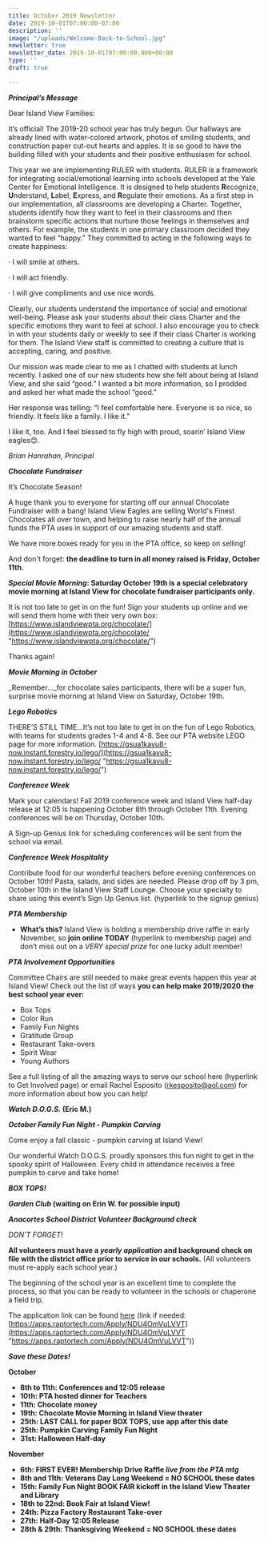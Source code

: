 ```yaml
---
title: October 2019 Newsletter
date: 2019-10-01T07:00:00-07:00
description: ''
image: "/uploads/Welcome-Back-to-School.jpg"
newsletter: true
newsletter_date: 2019-10-01T07:00:00.000+00:00
type: ''
draft: true

---
```

**_Principal’s Message_**

Dear Island View Families:

It’s official! The 2019-20 school year has truly begun. Our hallways are already lined with water-colored artwork, photos of smiling students, and construction paper cut-out hearts and apples. It is so good to have the building filled with your students and their positive enthusiasm for school.

This year we are implementing RULER with students. RULER is a framework for integrating social/emotional learning into schools developed at the Yale Center for Emotional Intelligence. It is designed to help students **R**ecognize, **U**nderstand, **L**abel, **E**xpress, and **R**egulate their emotions. As a first step in our implementation, all classrooms are developing a Charter. Together, students identify how they want to feel in their classrooms and then brainstorm specific actions that nurture those feelings in themselves and others. For example, the students in one primary classroom decided they wanted to feel “happy.” They committed to acting in the following ways to create happiness:

· I will smile at others.

· I will act friendly.

· I will give compliments and use nice words.

Clearly, our students understand the importance of social and emotional well-being. Please ask your students about their class Charter and the specific emotions they want to feel at school. I also encourage you to check in with your students daily or weekly to see if their class Charter is working for them. The Island View staff is committed to creating a culture that is accepting, caring, and positive.

Our mission was made clear to me as I chatted with students at lunch recently. I asked one of our new students how she felt about being at Island View, and she said “good.” I wanted a bit more information, so I prodded and asked her what made the school “good.”

Her response was telling: “I feel comfortable here. Everyone is so nice, so friendly. It feels like a family. I like it.”

I like it, too. And I feel blessed to fly high with proud, soarin’ Island View eagles😊.

_Brian Hanrahan, Principal_

**_Chocolate Fundraiser_**

It’s Chocolate Season!

A huge thank you to everyone for starting off our annual Chocolate Fundraiser with a bang! Island View Eagles are selling World's Finest Chocolates all over town, and helping to raise nearly half of the annual funds the PTA uses in support of our amazing students and staff.

We have more boxes ready for you in the PTA office, so keep on selling!

And don't forget: **the deadline to turn in all money raised is Friday, October 11th.**

**_Special Movie Morning_: Saturday October 19th is a special celebratory movie morning at Island View for chocolate fundraiser participants only.**

It is not too late to get in on the fun! Sign your students up online and we will send them home with their very own box: [https://www.islandviewpta.org/chocolate/](https://www.islandviewpta.org/chocolate/ "https://www.islandviewpta.org/chocolate/")

Thanks again!

**_Movie Morning in October_**

_Remember..._for chocolate sales participants, there will be a super fun, surprise movie morning at Island View on Saturday, October 19th.

**_Lego Robotics_**

THERE’S STILL TIME...It’s not too late to get in on the fun of Lego Robotics, with teams for students grades 1-4 and 4-8. See our PTA website LEGO page for more information. [https://gsua1kavu8-now.instant.forestry.io/lego/](https://gsua1kavu8-now.instant.forestry.io/lego/ "https://gsua1kavu8-now.instant.forestry.io/lego/")

**_Conference Week_**

Mark your calendars! Fall 2019 conference week and Island View half-day release at 12:05 is happening October 8th through October 11th. Evening conferences will be on Thursday, October 10th.

A Sign-up Genius link for scheduling conferences will be sent from the school via email.

**_Conference Week Hospitality_**

Contribute food for our wonderful teachers before evening conferences on October 10th! Pasta, salads, and sides are needed. Please drop off by 3 pm, October 10th in the Island View Staff Lounge. Choose your specialty to share using this event’s Sign Up Genius list. (hyperlink to the signup genius)

**_PTA Membership_**

* **What’s this?** Island View is holding a membership drive raffle in early November, so **join online TODAY** (hyperlink to membership page) and don’t miss out on a _VERY special prize_ for one lucky adult member!

**_PTA Involvement Opportunities_**

Committee Chairs are still needed to make great events happen this year at Island View! Check out the list of ways **you can help make 2019/2020 the best school year ever:**

* Box Tops
* Color Run
* Family Fun Nights
* Gratitude Group
* Restaurant Take-overs
* Spirit Wear
* Young Authors

See a full listing of all the amazing ways to serve our school here (hyperlink to Get Involved page) or email Rachel Esposito ([rkesposito@aol.com](mailto:rkesposito@aol.com)) for more information about how you can help!

**_Watch D.O.G.S._ (Eric M.)**

**_October Family Fun Night - Pumpkin Carving_**

Come enjoy a fall classic - pumpkin carving at Island View!

Our wonderful Watch D.O.G.S. proudly sponsors this fun night to get in the spooky spirit of Halloween. Every child in attendance receives a free pumpkin to carve and take home!

**_BOX TOPS!_**

**_Garden Club_ (waiting on Erin W. for possible input)**

  
**_Anacortes School District Volunteer Background check_**

_DON'T FORGET!_

**All volunteers must have a _yearly application_ and background check on file with the district office prior to service in our schools.** (All volunteers must re-apply each school year.)

The beginning of the school year is an excellent time to complete the process, so that you can be ready to volunteer in the schools or chaperone a field trip.

The application link can be found [here](https://apps.raptortech.com/Apply/NDU4OmVuLVVT) (link if needed: [https://apps.raptortech.com/Apply/NDU4OmVuLVVT](https://apps.raptortech.com/Apply/NDU4OmVuLVVT "https://apps.raptortech.com/Apply/NDU4OmVuLVVT"))

**_Save these Dates!_**

**October**

* **8th to 11th: Conferences and 12:05 release**
* **10th: PTA hosted dinner for Teachers**
* **11th: Chocolate money**
* **19th: Chocolate Movie Morning in Island View theater**
* **25th: LAST CALL for paper BOX TOPS, use app after this date**
* **25th: Pumpkin Carving Family Fun Night**
* **31st: Halloween Half-day**

**November**

* **6th: FIRST EVER! Membership Drive Raffle _live from the PTA mtg_**
* **8th and 11th: Veterans Day Long Weekend = NO SCHOOL these dates**
* **15th: Family Fun Night BOOK FAIR kickoff in the Island View Theater and Library**
* **18th to 22nd: Book Fair at Island View!**
* **24th: Pizza Factory Restaurant Take-over**
* **27th: Half-Day 12:05 Release**
* **28th & 29th: Thanksgiving Weekend = NO SCHOOL these dates**